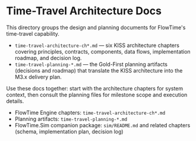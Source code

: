 # Time-Travel Architecture Docs

This directory groups the design and planning documents for FlowTime's time-travel capability.

- `time-travel-architecture-ch*.md` — six KISS architecture chapters covering principles, contracts, components, data flows, implementation roadmap, and decision log.
- `time-travel-planning-*.md` — the Gold-First planning artifacts (decisions and roadmap) that translate the KISS architecture into the M3.x delivery plan.

Use these docs together: start with the architecture chapters for system context, then consult the planning files for milestone scope and execution details.  

- FlowTime Engine chapters: `time-travel-architecture-ch*.md`
- Planning artifacts: `time-travel-planning-*.md`
- FlowTime.Sim companion package: `sim/README.md` and related chapters (schema, implementation plan, decision log)
